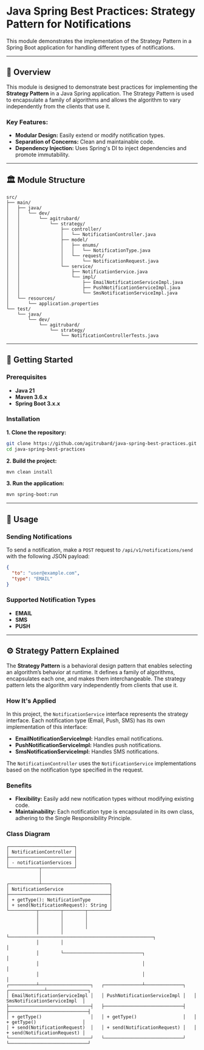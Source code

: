 # Java Spring Best Practices: Strategy Pattern for Notifications

This module demonstrates the implementation of the Strategy Pattern in a Spring Boot application for handling different types of notifications.

---

## 📌 Overview

This module is designed to demonstrate best practices for implementing the **Strategy Pattern** in a Java Spring application. The Strategy Pattern is used to encapsulate a family of algorithms and allows the algorithm to vary independently from the clients that use it.

### Key Features:
- **Modular Design:** Easily extend or modify notification types.
- **Separation of Concerns:** Clean and maintainable code.
- **Dependency Injection:** Uses Spring's DI to inject dependencies and promote immutability.

---

## 🏛️ Module Structure

```plaintext
src/
├── main/
│   ├── java/
│   │   └── dev/
│   │       └── agitrubard/
│   │           └── strategy/
│   │               ├── controller/
│   │               │   └── NotificationController.java
│   │               ├── model/
│   │               │   ├── enums/
│   │               │   │   └── NotificationType.java
│   │               │   └── request/
│   │               │       └── NotificationRequest.java
│   │               └── service/
│   │                   ├── NotificationService.java
│   │                   └── impl/
│   │                       ├── EmailNotificationServiceImpl.java
│   │                       ├── PushNotificationServiceImpl.java
│   │                       └── SmsNotificationServiceImpl.java
│   └── resources/
│       └── application.properties
└── test/
    └── java/
        └── dev/
            └── agitrubard/
                └── strategy/
                    └── NotificationControllerTests.java
```

---

## 🚀 Getting Started

### Prerequisites
- **Java 21**
- **Maven 3.6.x**
- **Spring Boot 3.x.x**

### Installation
**1. Clone the repository:**
```bash
git clone https://github.com/agitrubard/java-spring-best-practices.git
cd java-spring-best-practices
```
**2. Build the project:**
```bash
mvn clean install
```
**3. Run the application:**
```bash
mvn spring-boot:run
```

---

## 📄 Usage

### Sending Notifications
To send a notification, make a `POST` request to `/api/v1/notifications/send` with the following JSON payload:
```json
{
  "to": "user@example.com",
  "type": "EMAIL"
}
```

### Supported Notification Types
- **EMAIL**
- **SMS**
- **PUSH**

---

## ⚙️ Strategy Pattern Explained

The **Strategy Pattern** is a behavioral design pattern that enables selecting an algorithm’s behavior at runtime. It defines a family of algorithms, encapsulates each one, and makes them interchangeable. The strategy pattern lets the algorithm vary independently from clients that use it.

### How It's Applied

In this project, the `NotificationService` interface represents the strategy interface. Each notification type (Email, Push, SMS) has its own implementation of this interface:

- **EmailNotificationServiceImpl:** Handles email notifications.
- **PushNotificationServiceImpl:** Handles push notifications.
- **SmsNotificationServiceImpl:** Handles SMS notifications.

The `NotificationController` uses the `NotificationService` implementations based on the notification type specified in the request.

### Benefits
- **Flexibility:** Easily add new notification types without modifying existing code.
- **Maintainability:** Each notification type is encapsulated in its own class, adhering to the Single Responsibility Principle.

### Class Diagram
```plaintext
┌────────────────────────┐
│ NotificationController │
├────────────────────────┤
│ - notificationServices │
└───────────┬────────────┘
            │
            │
┌───────────┴─────────────────────────┐
│ NotificationService                 │
├─────────────────────────────────────┤
│ + getType(): NotificationType       │
│ + send(NotificationRequest): String │
└──────────┬────────┬────────┬────────┘
           │        │        │
           │        │        │
           │        │        │
           │        │        └─────────────────────────────────────────────────────┐
           │        │                                                              │
           │        └─────────────────────────────┐                                │
           │                                      │                                │
           │                                      │                                │
┌──────────┴───────────────────┐   ┌──────────────┴──────────────┐   ┌─────────────┴───────────────┐
│ EmailNotificationServiceImpl │   │ PushNotificationServiceImpl │   │ SmsNotificationServiceImpl  │
├──────────────────────────────┤   ├─────────────────────────────┤   ├─────────────────────────────┤
│ + getType()                  │   │ + getType()                 │   │ + getType()                 │
│ + send(NotificationRequest)  │   │ + send(NotificationRequest) │   │ + send(NotificationRequest) │
└──────────────────────────────┘   └─────────────────────────────┘   └─────────────────────────────┘
```